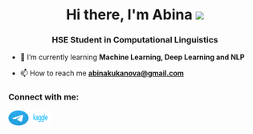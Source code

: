 <h1 align="center">Hi there, I'm Abina
<img src="https://github.com/blackcater/blackcater/raw/main/images/Hi.gif" height="32"/></h1>
<h3 align="center">HSE Student in Computational Linguistics</h3>

- 🌱 I’m currently learning **Machine Learning, Deep Learning and NLP**

- 📫 How to reach me **abinakukanova@gmail.com**


<h3 align="left">Connect with me:</h3>
<p align="left">
<a href="https://t.me/abinakukanova" target="blank"><img align="center" src="https://github.com/AbinaKukanova/AbinaKukanova/blob/main/telegram_6xl6mvducz08.svg" alt="abinakukanova" height="30" width="40" /></a>
<a href="https://www.kaggle.com/abinakukanova15" target="blank"><img align="center" src="https://github.com/AbinaKukanova/AbinaKukanova/blob/main/kaggle-ar21.svg" alt="abinakukanova" height="30" width="40" /></a>
</p>
<a
